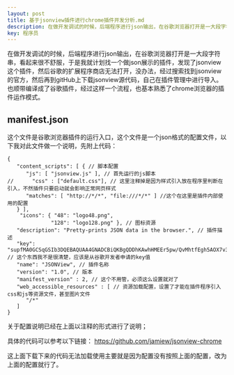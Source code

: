 ```yaml
---
layout: post
title: 基于jsonview插件进行chrome插件开发分析.md
description: 在做开发调试的时候，后端程序进行json输出，在谷歌浏览器打开是一大段字符串，看起来很不舒服...
key: 程序员
---
```


在做开发调试的时候，后端程序进行json输出，在谷歌浏览器打开是一大段字符串，看起来很不舒服，于是我就计划找一个做json展示的插件，发现了jsonview这个插件，然后谷歌的扩展程序商店无法打开，没办法，经过搜索找到jsonview的官方，然后再到gitHub上下载jsonview源代码，自己在插件管理中进行导入。也顺带编译成了谷歌插件，经过这样一个流程，也基本熟悉了chrome浏览器的插件运作模式。

## manifest.json ##

这个文件是谷歌浏览器插件的运行入口，这个文件是一个json格式的配置文件，以下我对此文件做一个说明，先附上代码：

```
{
   "content_scripts": [ { // 脚本配置
      "js": [ "jsonview.js" ], // 首先运行的js脚本
//      "css" : ["default.css"], // 这里注释掉是因为样式引入放在程序里判断在引入，不然插件只要启动就会影响正常网页样式
      "matches": [ "http://*/*", "file:///*/*" ] //这个在这里是插件内部使用的配置
   } ],
	"icons": { "48": "logo48.png",
	          "128": "logo128.png" }, // 图标资源
   "description": "Pretty-prints JSON data in the browser.", // 插件描述
   "key": "supfMA0GCSqGSIb3DQEBAQUAA4GNADCBiQKBgQDDhKAwhHMEEr5pw/QvMhtfEgh5AOX7v39DYK0l48jxvpjl2syoYsZxkC57n0nORQQh8ndLuNW8KZP4R9AkEFhXctAen28e6MKDBGg0TJaTtWkmB8Wc2sN/LNq6iJeFIebkID5TAVuqqfTpO3NOo9V+6o+bH85j8u78YOb4ZZ1U8wIDAQAB", // 这个东西我不是很清楚，应该是从谷歌开发者申请的key值
   "name": "JSONView", // 插件名称
   "version": "1.0", // 版本
   "manifest_version" : 2, // 这个不用管，必须这么设置就对了
   "web_accessible_resources" : [ // 资源加载配置，设置了才能在插件程序引入css和js等资源文件，甚至图片文件
      "/*"
   ]
}
```

关于配置说明已经在上面以注释的形式进行了说明；

具体的代码可以参考以下链接：
https://github.com/jamiew/jsonview-chrome

这上面下载下来的代码无法加载使用主要就是因为配置没有按照上面的配置，改为上面的配置就行了。